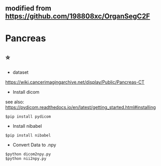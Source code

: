 ## modified from https://github.com/198808xc/OrganSegC2F


# Pancreas

##  :star:
- dataset

https://wiki.cancerimagingarchive.net/display/Public/Pancreas-CT

- Install dicom

see also: https://pydicom.readthedocs.io/en/latest/getting_started.html#installing
```
$pip install pydicom
```
- Install nibabel
```
$pip install nibabel
```

- Convert Data to .npy
```
$python dicom2npy.py
$python nii2npy.py
```
